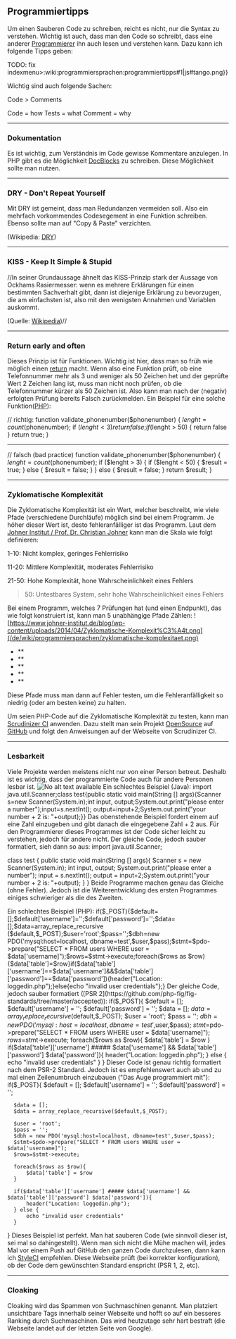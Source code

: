 ## Programmiertipps
Um einen Sauberen Code zu schreiben, reicht es nicht, nur die Syntax zu verstehen. Wichtig ist auch, dass man den Code so schreibt, dass eine anderer [Programmierer](/de/wiki/programmierer) ihn auch lesen und verstehen kann. Dazu kann ich folgende Tipps geben:





TODO: fix indexmenu>:wiki:programmiersprachen:programmiertipps#1|js#tango.png}}



Wichtig sind auch folgende Sachen:
   
   Code > Comments
   
   Code = how
   Tests = what
   Comment = why
   




----

### Dokumentation
Es ist wichtig, zum Verständnis im Code gewisse Kommentare anzulegen. In PHP gibt es die Möglichkeit [DocBlocks](/de/wiki/programmiersprachen/php/docblock) zu schreiben. Diese Möglichkeit sollte man nutzen.

----

### DRY - Don't Repeat Yourself
Mit DRY ist gemeint, dass man Redundanzen vermeiden soll. Also ein mehrfach vorkommendes Codesegement in eine Funktion schreiben. Ebenso sollte man auf "Copy & Paste" verzichten.


(Wikipedia: [DRY](https://de.wikipedia.org/wiki/Don%E2%80%99t_repeat_yourself))

----

### KISS - Keep It Simple & Stupid
//In seiner Grundaussage ähnelt das KISS-Prinzip stark der Aussage von Ockhams Rasiermesser: wenn es mehrere Erklärungen für einen bestimmten Sachverhalt gibt, dann ist diejenige Erklärung zu bevorzugen, die am einfachsten ist, also mit den wenigsten Annahmen und Variablen auskommt.


(Quelle: [Wikipedia](https://de.wikipedia.org/wiki/KISS-Prinzip))//



----

### Return early and often
Dieses Prinzip ist für Funktionen. Wichtig ist hier, dass man so früh wie möglich einen [return](/de/wiki/programmiersprachen/php/function#return) macht. Wenn also eine Funktion prüft, ob eine Telefonnummer mehr als 3 und weniger als 50 Zeichen het und der geprüfte Wert 2 Zeichen lang ist, muss man nicht noch prüfen, ob die Telefonnummer kürzer als 50 Zeichen ist. Also kann man nach der (negativ) erfolgten Prüfung bereits Falsch zurückmelden. Ein Beispiel für eine solche Funktion([PHP](/de/wiki/programmiersprachen/php)):


   // richtig:
   function validate_phonenumber($phonenumber)
   {
      $lenght = count($phonenumber);
      if ($lenght < 3) {
         return false;
      }
      if ($lenght > 50) {
         return false
      }
      return true;
   }                                                   
   ____________________________
   
   // falsch (bad practice)
   function validate_phonenumber($phonenumber)
   {
     $lenght = count($phonenumber);
     if ($lenght > 3) {
       if ($lenght < 50) {
         $result = true;
       } else {
         $result = false;
       }
     } else {
       $result = false;
     }
     return $result;
    }

----

### Zyklomatische Komplexität
Die Zyklomatische Komplexität ist ein Wert, welcher beschreibt, wie viele Pfade (verschiedene Durchläufe) möglich sind bei einem Programm. Je höher dieser Wert ist, desto fehleranfälliger ist das Programm. Laut dem [Johner Institut / Prof. Dr. Christian Johner](https://www.johner-institut.de/blog/iec-62304-medizinische-software/zyklomatische-komplexitaet/) kann man die Skala wie folgt definieren:





1-10: Nicht komplex, geringes Fehlerrisiko


11-20: Mittlere Komplexität, moderates Fehlerrisiko


21-50: Hohe Komplexität, hone Wahrscheinlichkeit eines Fehlers


 > 50: Untestbares System, sehr hohe Wahrscheinlichkeit eines Fehlers





Bei einem Programm, welches 7 Prüfungen hat (und einen Endpunkt), das wie folgt konstruiert ist, kann man 5 unabhängige Pfade Zählen:
![https://www.johner-institut.de/blog/wp-content/uploads/2014/04/Zyklomatische-Komplexit%C3%A4t.png](/de/wiki/programmiersprachen/zyklomatische-komplexitaet.png)



  - **
  - **
  - **
  - **
  - **



Diese Pfade muss man dann auf Fehler testen, um die Fehleranfälligkeit so niedrig (oder am besten keine) zu halten.


Um seien PHP-Code auf die Zyklomatische Komplexität zu testen, kann man [Scrudinizer CI](https://scrutinizer-ci.com/) anwenden. Dazu stellt man sein Projekt [OpenSource](/de/wiki/opensource) auf [GitHub](https://github.com/) und folgt den Anweisungen auf der Webseite von Scrudinizer CI.

----

### Lesbarkeit
Viele Projekte werden meistens nicht nur von einer Person betreut. Deshalb ist es wichtig, dass der programmierte Code auch für andere Personen lesbar ist. 
![No alt text available](/de/wiki/programmiersprachen/codewritingfool-martinfowler.png )
Ein schlechtes Beispiel (Java):
  import java.util.Scanner;class test{public static void main(String [] args){Scanner s=new
  Scanner(System.in);int input, output;System.out.print("please enter a number");input=s.nextInt();
  output=input+2;System.out.print("your number + 2 is: "+output);}}
Das obenstehende Beispiel fordert einem auf eine Zahl einzugeben und gibt danach die eingegebene Zahl + 2 aus. Für den Programmierer dieses Programmes ist der Code sicher leicht zu verstehen, jedoch für andere nicht. Der gleiche Code, jedoch sauber formatiert, sieh dann so aus:
   import java.util.Scanner;


   class test {
           public static void main(String [] args){
                Scanner s = new Scanner(System.in);
                int input, output;
                System.out.print("please enter a number");
                input = s.nextInt();
                output = input+2;System.out.print("your number + 2 is: "+output);
          }
    }
Beide Programme machen genau das Gleiche (ohne Fehler). Jedoch ist die Weiterentwicklung des ersten Programmes einiges schwieriger als die des Zweiten.


Ein schlechtes Beispiel (PHP):
  if($_POST){$default=[];$default['username']='';$default['password']='';$data=[];$data=array_replace_recursive
  ($default,$_POST);$user='root';$pass='';$dbh=new PDO('mysql:host=localhost,
  dbname=test',$user,$pass);$stmt=$pdo->prepare("SELECT * FROM users WHERE user =
  $data['username]");$rows=$stmt->execute;foreach($rows as $row){$data['table']=$row}if($data['table']
  ['username']==$data['username']&&$data['table']['password']==$data['password']){header("Location:
  loggedin.php");}else{echo "invalid user credentials"};}
Der gleiche Code, jedoch sauber formatiert ([PSR 2](https://github.com/php-fig/fig-standards/tree/master/accepted)):
  if($_POST){
      $default = [];
      $default['username'] = '';
      $default['password'] = '';
      $data = [];
      $data = array_replace_recursive($default,$_POST);
      $user = 'root';
      $pass = '';
      $dbh = new PDO('mysql:host=localhost, dbname=test',$user,$pass);
      $stmt=$pdo->prepare("SELECT * FROM users WHERE user = $data['username]");
      $rows=$stmt->execute;
      foreach($rows as $row){
          $data['table'] = $row
      }
      if($data['table']['username'] ##### $data['username'] && $data['table']['password'] $data['password']){
          header("Location: loggedin.php");
      } else {
          echo "invalid user credentials"
      }
  }
Dieser Code ist genau richtig formatiert nach dem PSR-2 Standard. Jedoch ist es empfehlenswert auch ab und zu mal einen Zeilenumbruch einzubauen ("Das Auge programmiert mit"):
  if($_POST){
      $default = [];
      $default['username'] = '';
      $default['password'] = '';
      
      $data = [];
      $data = array_replace_recursive($default,$_POST);
      
      $user = 'root';
      $pass = '';
      $dbh = new PDO('mysql:host=localhost, dbname=test',$user,$pass);
      $stmt=$pdo->prepare("SELECT * FROM users WHERE user = $data['username]");
      $rows=$stmt->execute;
      
      foreach($rows as $row){
          $data['table'] = $row
      }
      
      if($data['table']['username'] ##### $data['username'] && $data['table']['password'] $data['password']){
          header("Location: loggedin.php");
      } else {
          echo "invalid user credentials"
      }
  }
Dieses Beispiel ist perfekt. Man hat sauberen Code (wie sinnvoll dieser ist, sei mal so dahingestellt). Wenn man sich nicht die Mühe machen will, jedes Mal vor einem Push auf GitHub den ganzen Code durchzulesen, dann kann ich [StyleCI](https://styleci.io) empfehlen. Diese Webseite prüft (bei korrekter konfiguration), ob der Code dem gewünschten Standard enspricht (PSR 1, 2, etc).

----

### Cloaking

Cloaking wird das Spammen von Suchmaschinen genannt. Man platziert unsichtbare Tags innerhalb seiner Webseite und hofft so auf ein besseres Ranking durch Suchmaschinen. Das wird heutzutage sehr hart bestraft (die Webseite landet auf der letzten Seite von Google).
